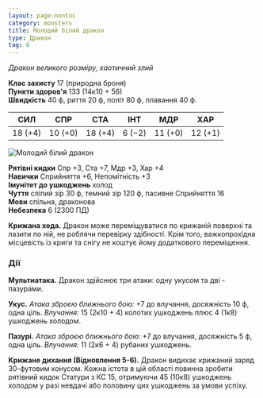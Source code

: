 ```yaml
---
layout: page-nontoc
category: monsters
title: Молодий білий дракон
type: Дракон
tag: 6
---
```


_Дракон великого розміру, хаотичний злий_

**Клас захисту** 17 (природна броня)    
**Пункти здоров'я** 133 (14к10 + 56)    
**Швидкість** 40 ф, риття 20 ф, політ 80 ф, плавання 40 ф.

| СИЛ     | СПР     | СТА     | ІНТ    | МДР     | ХАР     |
| ------- | ------- | ------- | ------ | ------- | ------- |
| 18 (+4) | 10 (+0) | 18 (+4) | 6 (−2) | 11 (+0) | 12 (+1) |

![Молодий білий дракон](https://www.dndbeyond.com/avatars/thumbnails/30782/436/1000/1000/638061962314445590.png)

**Рятівні кидки** Спр +3, Ста +7, Мдр +3, Хар +4    
**Навички** Сприйняття +6, Непомітність +3    
**Імунітет до ушкоджень** холод    
**Чуття** сліпий зір 30 ф, темний зір 120 ф, пасивне Сприйняття 16    
**Мови** спільна, драконова    
**Небезпека** 6 (2300 ПД)

**Крижана хода.** Дракон може переміщуватися по крижаній поверхні та лазити по ній, не роблячи перевірку здібності. Крім того, важкопрохідна місцевість із криги та снігу не коштує йому додаткового переміщення.

### Дії
**Мультиатака.** Дракон здійснює три атаки: одну укусом та дві - пазурами.    

**Укус.** _Атака зброєю ближнього бою:_ +7 до влучання, досяжність 10 ф, одна ціль. _Влучання:_ 15 (2к10 + 4) колотих ушкоджень плюс 4 (1к8) ушкоджень холодом.    

**Пазурі.** _Атака зброєю ближнього бою:_ +7 до влучання, досяжність 5 ф, одна ціль. _Влучання:_ 11 (2к6 + 4) рубаних ушкоджень.    

**Крижане дихання (Відновлення 5-6).** Дракон видихає крижаний заряд 30-футовим конусом. Кожна істота в цій області повинна зробити рятівний кидок Статури з КС 15, отримуючи 45 (10к8) ушкоджень холодом у разі невдачі або половину цих ушкоджень за умови успіху.
